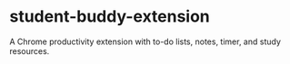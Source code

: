 # student-buddy-extension
A Chrome productivity extension with to-do lists, notes, timer, and study resources.
